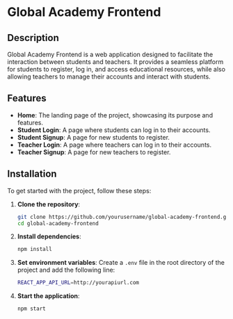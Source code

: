 # Global Academy Frontend

## Description
Global Academy Frontend is a web application designed to facilitate the interaction between students and teachers. It provides a seamless platform for students to register, log in, and access educational resources, while also allowing teachers to manage their accounts and interact with students.

## Features
- **Home**: The landing page of the project, showcasing its purpose and features.
- **Student Login**: A page where students can log in to their accounts.
- **Student Signup**: A page for new students to register.
- **Teacher Login**: A page where teachers can log in to their accounts.
- **Teacher Signup**: A page for new teachers to register.

## Installation
To get started with the project, follow these steps:

1. **Clone the repository**:
   ```bash
   git clone https://github.com/yourusername/global-academy-frontend.git
   cd global-academy-frontend
   ```

2. **Install dependencies**:
   ```bash
   npm install
   ```

3. **Set environment variables**:
   Create a `.env` file in the root directory of the project and add the following line:
   ```bash
   REACT_APP_API_URL=http://yourapiurl.com
   ```

4. **Start the application**:
   ```bash
   npm start
   ```
